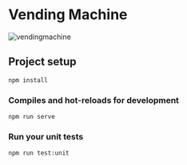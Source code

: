 # Vending Machine

![vendingmachine](https://user-images.githubusercontent.com/30661727/142872485-734ad37e-9a85-4038-8bc8-64f6deb1dd6b.PNG)

## Project setup
```
npm install
```

### Compiles and hot-reloads for development
```
npm run serve
```

### Run your unit tests
```
npm run test:unit
```
